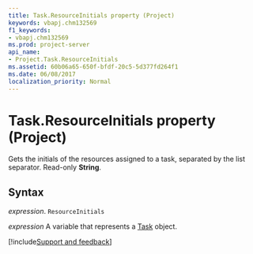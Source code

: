 ```yaml
---
title: Task.ResourceInitials property (Project)
keywords: vbapj.chm132569
f1_keywords:
- vbapj.chm132569
ms.prod: project-server
api_name:
- Project.Task.ResourceInitials
ms.assetid: 60b06a65-650f-bfdf-20c5-5d377fd264f1
ms.date: 06/08/2017
localization_priority: Normal
---
```



# Task.ResourceInitials property (Project)

Gets the initials of the resources assigned to a task, separated by the list separator. Read-only  **String**.


## Syntax

_expression_. `ResourceInitials`

_expression_ A variable that represents a [Task](./Project.Task.md) object.

[!include[Support and feedback](~/includes/feedback-boilerplate.md)]